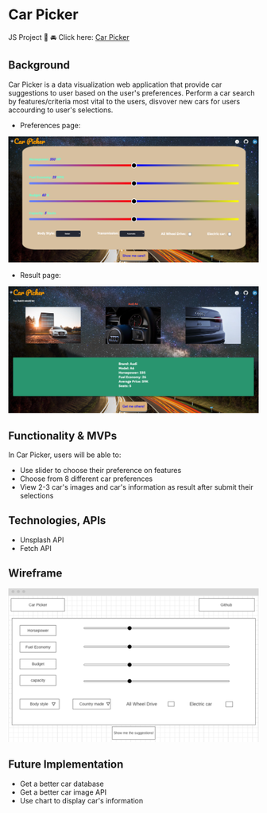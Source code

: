 # Car Picker

JS Project :red_car: :oncoming_automobile:
Click here: [Car Picker](https://ronnydeng67.github.io/Car-Picker/)

## Background

Car Picker is a data visualization web application that provide car suggestions to user based on the user's preferences. Perform a car search by features/criteria most vital to the users, disvover new cars for users accourding to user's selections.

- Preferences page:

![](images/search.png)

- Result page:

![](images/result.png)

## Functionality & MVPs

In Car Picker, users will be able to:

- Use slider to choose their preference on features
- Choose from 8 different car preferences 
- View 2-3 car's images and car's information as result after submit their selections

## Technologies, APIs

- Unsplash API
- Fetch API

## Wireframe

![](images/carpicker.png)

## Future Implementation

- Get a better car database
- Get a better car image API
- Use chart to display car's information
